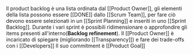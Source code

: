 Il product backlog è una lista ordinata dal [[Product Owner]], gli elementi della lista possono essere [[DONE]] dallo [[Scrum Team]], per fare ciò devono essere selezionati in un [[Sprint Planning]] e inseriti in uno [[Sprint Backlog]].
Durante i vari sprint è possibili ridimensionare o approfondire gli items presenti all'interno(**Backlog refinement**).
Il [[Product Owner]] è incaricato di spiegare (migliorando [[Transparency]]) e fare dei trade-offs con i [[Developers]]
Il suo commitment è [[Product Goal]]